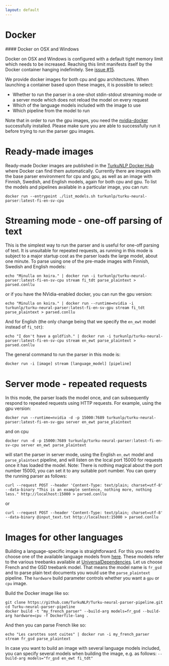 ```yaml
---
layout: default
---
```


# Docker

<div class="alert" markdown="1">
#### Docker on OSX and Windows

Docker on OSX and Windows is configured with a default tight memory limit which needs to be increased. Reaching this limit manifests itself by the Docker container hanging indefinitely. See <a href="https://github.com/TurkuNLP/Turku-neural-parser-pipeline/issues/15">issue #15</a>.
</div>


We provide docker images for both cpu and gpu architectures. When launching a container based upon these images, it is possible to select:

  * Whether to run the parser in a one-shot stdin-stdout streaming mode or a server mode which does not reload the model on every request
  * Which of the language models included with the image to use
  * Which pipeline from the model to run

Note that in order to run the gpu images, you need the [nvidia-docker](https://github.com/NVIDIA/nvidia-docker) successfully installed. Please make sure you are able to successfully run it before trying to run the parser gpu images.

# Ready-made images

Ready-made Docker images are published in the [TurkuNLP Docker Hub](https://hub.docker.com/r/turkunlp/turku-neural-parser/tags) where Docker can find them automatically. Currently there are images with the base parser environment for cpu and gpu, as well as an image with Finnish, Swedish, and English models, again for both cpu and gpu. To list the models and pipelines available in a particular image, you can run:

    docker run --entrypoint ./list_models.sh turkunlp/turku-neural-parser:latest-fi-en-sv-cpu 

# Streaming mode - one-off parsing of text

This is the simplest way to run the parser and is useful for one-off parsing of text. It is unsuitable for repeated requests, as running in this mode is subject to a major startup cost as the parser loads the large model, about one minute. To parse using one of the pre-made images with Finnish, Swedish and English models:

    echo "Minulla on koira." | docker run -i turkunlp/turku-neural-parser:latest-fi-en-sv-cpu stream fi_tdt parse_plaintext > parsed.conllu

or if you have the NVidia-enabled docker, you can run the gpu version:

    echo "Minulla on koira." | docker run --runtime=nvidia -i turkunlp/turku-neural-parser:latest-fi-en-sv-gpu stream fi_tdt parse_plaintext > parsed.conllu

And for English (the only change being that we specify the `en_ewt` model instead of `fi_tdt`):

    echo "I don't have a goldfish." | docker run -i turkunlp/turku-neural-parser:latest-fi-en-sv-cpu stream en_ewt parse_plaintext > parsed.conllu


The general command to run the parser in this mode is:

    docker run -i [image] stream [language_model] [pipeline]

# Server mode - repeated requests

In this mode, the parser loads the model once, and can subsequently respond to repeated requests using HTTP requests. For example, using the gpu version:

    docker run --runtime=nvidia -d -p 15000:7689 turkunlp/turku-neural-parser:latest-fi-en-sv-gpu server en_ewt parse_plaintext

and on cpu

    docker run -d -p 15000:7689 turkunlp/turku-neural-parser:latest-fi-en-sv-cpu server en_ewt parse_plaintext

will start the parser in server mode, using the English `en_ewt` model and `parse_plaintext` pipeline, and will listen on the local port 15000 for requests once it has loaded the model. Note: There is nothing magical about the port number 15000, you can set it to any suitable port number. You can query the running parser as follows:


```
curl --request POST --header 'Content-Type: text/plain; charset=utf-8' --data-binary "This is an example sentence, nothing more, nothing less." http://localhost:15000 > parsed.conllu
```

or

```
curl --request POST --header 'Content-Type: text/plain; charset=utf-8' --data-binary @input_text.txt http://localhost:15000 > parsed.conllu
```

# Images for other languages

Building a language-specific image is straightforward. For this you need to choose one of the available language models from [here](http://bionlp-www.utu.fi/dep-parser-models/). These models refer to the various treebanks available at [UniversalDependencies](https://universaldependencies.org). Let us choose French and the GSD treebank model. That means the model name is `fr_gsd` and to parse plain text documents you would use the `parse_plaintext` pipeline. The `hardware` build parameter controls whether you want a `gpu` or `cpu` image.

Build the Docker image like so:

    git clone https://github.com/TurkuNLP/Turku-neural-parser-pipeline.git
    cd Turku-neural-parser-pipeline
    docker build -t "my_french_parser" --build-arg models=fr_gsd --build-arg hardware=cpu -f Dockerfile-lang .

And then you can parse French like so:

    echo "Les carottes sont cuites" | docker run -i my_french_parser stream fr_gsd parse_plaintext

In case you want to build an image with several language models included, you can specify several models when building the image, e.g. as follows: `--build-arg models="fr_gsd en_ewt fi_tdt"` 
